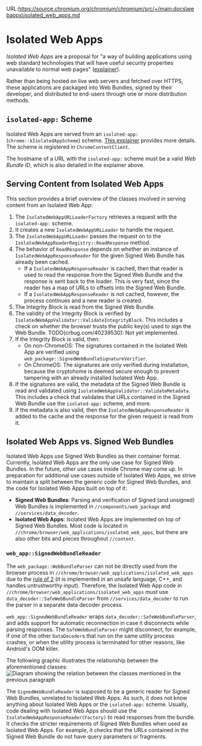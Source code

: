 URL:https://source.chromium.org/chromium/chromium/src/+/main:docs\webapps\isolated_web_apps.md
# Isolated Web Apps

_Isolated Web Apps_ are a proposal for "a way of building applications using web
standard technologies that will have useful security properties unavailable to
normal web pages" ([explainer](https://github.com/WICG/isolated-web-apps)).

Rather than being hosted on live web servers and fetched over HTTPS, these
applications are packaged into Web Bundles, signed by their developer, and
distributed to end-users through one or more distribution methods.

## `isolated-app:` Scheme

Isolated Web Apps are served from an `isolated-app:`
(`chrome::kIsolatedAppScheme`) scheme. [This
explainer](https://github.com/WICG/isolated-web-apps/blob/main/Scheme.md)
provides more details. The scheme is registered in `ChromeContentClient`.

The hostname of a URL with the `isolated-app:` scheme must be a valid _Web
Bundle ID_, which is also detailed in the explainer above.

## Serving Content from Isolated Web Apps

This section provides a brief overview of the classes involved in serving
content from an Isolated Web App:

1. The `IsolatedWebAppURLLoaderFactory` retrieves a request with the
   `isolated-app:` scheme.
2. It creates a new `IsolatedWebAppURLLoader` to handle the request.
3. The `IsolatedWebAppURLLoader` passes the request on to the
   `IsolatedWebAppReaderRegistry::ReadResponse` method.
4. The behavior of `ReadResponse` depends on whether an instance of
   `IsolatedWebAppResponseReader` for the given Signed Web Bundle has already been
   cached.
   - If a `IsolatedWebAppResponseReader` is cached, then that reader is used to
     read the response from the Signed Web Bundle and the response is sent back
     to the loader. This is very fast, since the reader has a map of URLs to
     offsets into the Signed Web Bundle.
   - If a `IsolatedWebAppResponseReader` is not cached, however, the process continues
     and a new reader is created.
5. The Integrity Block is read from the Signed Web Bundle.
6. The validity of the Integrity Block is verified by
   `IsolatedWebAppValidator::ValidateIntegrityBlock`. This includes a check on
   whether the browser trusts the public key(s) used to sign the Web Bundle.
   TODO(crbug.com/40239530): Not yet implemented.
7. If the Integrity Block is valid, then:
   - On non-ChromeOS: The signatures contained in the Isolated Web App are
     verified using `web_package::SignedWebBundleSignatureVerifier`.
   - On ChromeOS: The signatures are only verified during installation, because
     the cryptohome is deemed secure enough to prevent tampering with an already
     installed Isolated Web App.
7. If the signatures are valid, the metadata of the Signed Web Bundle is read
   and validated using `IsolatedWebAppValidator::ValidateMetadata`. This
   includes a check that validates that URLs contained in the Signed Web Bundle
   use the `isolated-app:` scheme, and more.
8. If the metadata is also valid, then the `IsolatedWebAppResponseReader` is
   added to the cache and the response for the given request is read from it.

## Isolated Web Apps vs. Signed Web Bundles

Isolated Web Apps use Signed Web Bundles as their container format. Currently,
Isolated Web Apps are the only use case for Signed Web Bundles. In the future,
other use cases inside Chrome may come up. In preparation for additional use
cases outside of Isolated Web Apps, we strive to maintain a split between the
generic code for Signed Web Bundles, and the code for Isolated Web Apps built on
top of it:

- **Signed Web Bundles**: Parsing and verification of Signed (and unsigned) Web
   Bundles is implemented in `//components/web_package` and
   `//services/data_decoder`.
- **Isolated Web Apps**: Isolated Web Apps are implemented on top of Signed Web
   Bundles. Most code is located in
   `//chrome/browser/web_applications/isolated_web_apps`, but there are also
   other bits and pieces throughout `//content`.

### `web_app::SignedWebBundleReader`

The `web_package::WebBundleParser` can not be directly used from the browser
process in `//chrome/browser/web_applications/isolated_web_apps` due to the
[rule of 2](../security/rule-of-2.md) (it is implemented in an unsafe language,
C++, and handles untrustworthy input). Therefore, the Isolated Web App code in
`//chrome/browser/web_applications/isolated_web_apps` must use
`data_decoder::SafeWebBundleParser` from `//services/data_decoder` to run the
parser in a separate data decoder process.

`web_app::SignedWebBundleReader` wraps `data_decoder::SafeWebBundleParser`, and
adds support for automatic reconnection in case it disconnects while parsing
responses. The `SafeWebBundleParser` might disconnect, for example, if one of
the other `DataDecoder`s that run on the same utility process crashes, or when
the utility process is terminated for other reasons, like Android's OOM killer.

The following graphic illustrates the relationship between the aforementioned
classes: ![Diagram showing the relation between the classes mentioned in the
previous paragraph](signed_web_bundle_parser_class_structure.png)

The `SignedWebBundleReader` is supposed to be a generic reader for Signed Web
Bundles, unrelated to Isolated Web Apps. As such, it does not know anything
about Isolated Web Apps or the `isolated-app:` scheme. Usually, code dealing
with Isolated Web Apps should use the `IsolatedWebAppResponseReader(Factory)` to
read responses from the bundle. It checks the stricter requirements of Signed
Web Bundles when used as Isolated Web Apps. For example, it checks that the URLs
contained in the Signed Web Bundle do not have query parameters or fragments.
